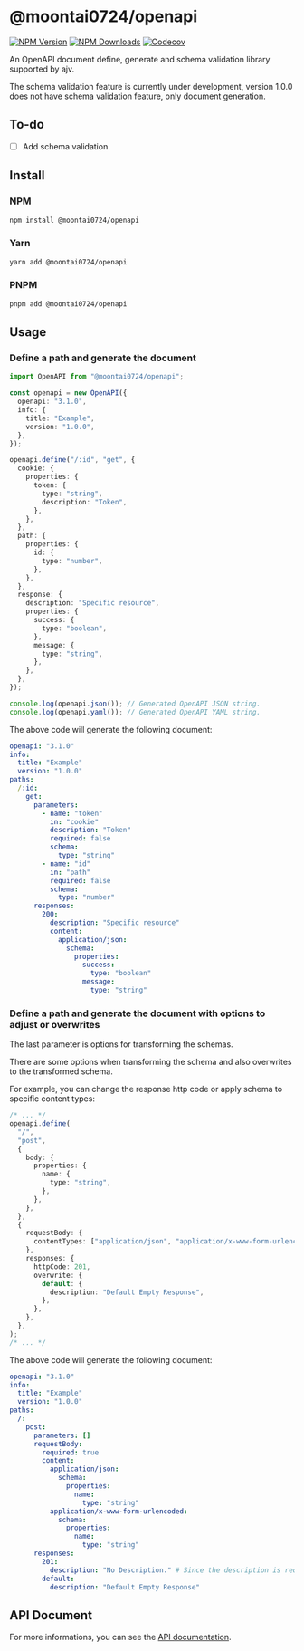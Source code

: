 # @moontai0724/openapi

[![NPM Version](https://img.shields.io/npm/v/@moontai0724/openapi)](https://www.npmjs.com/package/@moontai0724/openapi)
[![NPM Downloads](https://img.shields.io/npm/d18m/@moontai0724/openapi)](https://www.npmjs.com/package/@moontai0724/openapi)
[![Codecov](https://codecov.io/gh/moontai0724/openapi/graph/badge.svg)](https://codecov.io/gh/moontai0724/openapi)

An OpenAPI document define, generate and schema validation library supported by ajv.

The schema validation feature is currently under development, version 1.0.0 does not have schema validation feature, only document generation.

## To-do

- [ ] Add schema validation.

## Install

### NPM

```bash
npm install @moontai0724/openapi
```

### Yarn

```bash
yarn add @moontai0724/openapi
```

### PNPM

```bash
pnpm add @moontai0724/openapi
```

## Usage

### Define a path and generate the document

```typescript
import OpenAPI from "@moontai0724/openapi";

const openapi = new OpenAPI({
  openapi: "3.1.0",
  info: {
    title: "Example",
    version: "1.0.0",
  },
});

openapi.define("/:id", "get", {
  cookie: {
    properties: {
      token: {
        type: "string",
        description: "Token",
      },
    },
  },
  path: {
    properties: {
      id: {
        type: "number",
      },
    },
  },
  response: {
    description: "Specific resource",
    properties: {
      success: {
        type: "boolean",
      },
      message: {
        type: "string",
      },
    },
  },
});

console.log(openapi.json()); // Generated OpenAPI JSON string.
console.log(openapi.yaml()); // Generated OpenAPI YAML string.
```

The above code will generate the following document:

```yaml
openapi: "3.1.0"
info:
  title: "Example"
  version: "1.0.0"
paths:
  /:id:
    get:
      parameters:
        - name: "token"
          in: "cookie"
          description: "Token"
          required: false
          schema:
            type: "string"
        - name: "id"
          in: "path"
          required: false
          schema:
            type: "number"
      responses:
        200:
          description: "Specific resource"
          content:
            application/json:
              schema:
                properties:
                  success:
                    type: "boolean"
                  message:
                    type: "string"
```

### Define a path and generate the document with options to adjust or overwrites

The last parameter is options for transforming the schemas.

There are some options when transforming the schema and also overwrites to the transformed schema.

For example, you can change the response http code or apply schema to specific content types:

```typescript
/* ... */
openapi.define(
  "/",
  "post",
  {
    body: {
      properties: {
        name: {
          type: "string",
        },
      },
    },
  },
  {
    requestBody: {
      contentTypes: ["application/json", "application/x-www-form-urlencoded"],
    },
    responses: {
      httpCode: 201,
      overwrite: {
        default: {
          description: "Default Empty Response",
        },
      },
    },
  },
);
/* ... */
```

The above code will generate the following document:

```yaml
openapi: "3.1.0"
info:
  title: "Example"
  version: "1.0.0"
paths:
  /:
    post:
      parameters: []
      requestBody:
        required: true
        content:
          application/json:
            schema:
              properties:
                name:
                  type: "string"
          application/x-www-form-urlencoded:
            schema:
              properties:
                name:
                  type: "string"
      responses:
        201:
          description: "No Description." # Since the description is required in response, there will set "No Description." if schema has no description.
        default:
          description: "Default Empty Response"
```

## API Document

For more informations, you can see the [API documentation](https://moontai0724.github.io/openapi/).
